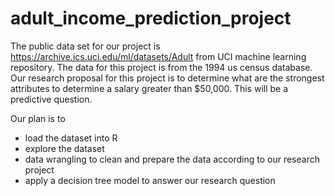 # adult_income_prediction_project

The public data set for our project is https://archive.ics.uci.edu/ml/datasets/Adult from UCI machine learning repository. The data for this project is from the 1994 us census database. 
Our research proposal for this project is to determine what are the strongest attributes to determine a salary greater than $50,000. This will be a predictive question.

Our plan is to 
- load the dataset into R 
- explore the dataset
- data wrangling to clean and prepare the data according to our research project
- apply a decision tree model to answer our research question
